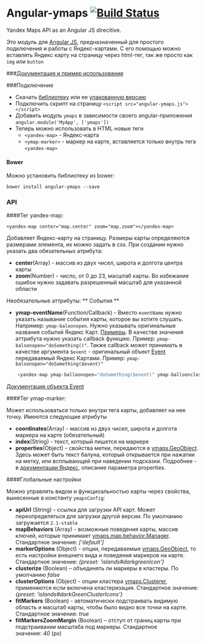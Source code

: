 [Angular JS]: http://angularjs.org
[ymaps.GeoObject]: https://tech.yandex.ru/maps/doc/jsapi/2.0/ref/reference/GeoObject-docpage/
[ymaps.Clusterer]: https://tech.yandex.ru/maps/doc/jsapi/2.0/ref/reference/Clusterer-docpage/

Angular-ymaps [![Build Status](https://travis-ci.org/just-boris/angular-ymaps.svg?branch=master)](https://travis-ci.org/just-boris/angular-ymaps)
=============

Yandex Maps API as an Angular JS direcitive.

Это модуль для [Angular JS], предназначенный для простого подключения и работы с Яндекс-картами. С его помощью можно
вставлять Яндекс карту на страницу через html-тег, так же просто как `img` или `button`

###<a href="http://catatron.com/angular-ymaps/" class="hidden">Документация и пример использования</a>

###Подключение

* Скачать [библиотеку](http://catatron.com/angular-ymaps/angular-ymaps.js) или ее [упакованную версию](http://catatron.com/angular-ymaps/angular-ymaps.min.js)
* Подключить скрипт на страницу
  `<script src="angular-ymaps.js"></script>`
* Добавить модуль `ymaps` в зависимости своего angular-приложения
  `angular.module('MyApp', ['ymaps'])`
* Теперь можно использовать в HTML новые теги
  - `<yandex-map>` - Яндекс-карта
  - `<ymap-marker>` - маркер на карте, вставляется только внутрь тега `<yandex-map>`

#### Bower

Можно установить библиотеку из bower:

    bower install angular-ymaps --save

### API

####Тег yandex-map:

    <yandex-map center="map.center" zoom="map.zoom"></yandex-map>

Добавляет Яндекс-карту на страницу. Размеры карты определяются размерами элемента, их можно задать в css. При
создании нужно указать два обязательных атрибута:

* **center**(Array) - массив из двух чисел, широта и долгота центра карты
* **zoom**(Number) - число, от 0 до 23, масштаб карты. Во избежание ошибок нужно задавать разрешенный масштаб для
указанной области

Необязательные аттрибуты:
** События **
* **ymap-eventName**(Function/Callback) - Вместо `eventName` нужно указать называние события карты, которое вы хотите слушать. 
Например: `ymap-baloonopen`. Нужно указывать оригинальные названия событий Яндекс Карт. [Примеры](https://tech.yandex.ru/maps/doc/jsapi/2.0/ref/reference/Circle-docpage/#events-summary).
В качестве значения аттрибута нужно указать callback функцию. Пример: `ymap-baloonopen="doSomething()"`. Также callback
может принимать в качестве аргумента `$event` - оригинальный объект [Event](https://tech.yandex.ru/maps/doc/jsapi/2.0/ref/reference/Event-docpage/) передаваемый Яндекс Картами. Пример: `ymap-baloonopen="doSomething($event)"`

```javascript
	<yandex-map ymap-balloonopen="doSomething($event)" ymap-balloonclose="doSomethingElse($event)"></yandex-map>
```
[Документация объекта Event](https://tech.yandex.ru/maps/doc/jsapi/2.0/ref/reference/Event-docpage/)

####Тег ymap-marker:

Может использоваться только внутри тега карты, добавляет на нее точку. Имеются следующие атрибуты

* **coordinates**(Array) - массив из двух чисел, широта и долгота маркера на карте (обязательный)
* **index**(String) - текст, который пишется на маркере
* **properties**(Object) - свойства метки, передаются в [ymaps.GeoObject]. Здесь может быть текст балуна, который
    открывается при нажатии на метку, или всплывающей при наведении подсказки. Подробнее - в
    [документации Яндекс][ymaps.GeoObject], описание параметра properties.

####Глобальные настройки

Можно управлять видом и функциоальностью карты через свойства, вынесенные в константу `ymapsConfig`:

* **apiUrl** (String) - ссылка для загрузки API карт. Может переопределяться для загрузки другой версии.
    По умолчанию загружается `2.1-stable`
* **mapBehaviors** (Array) - возможные поведения карты, массив ключей, которые принимает [ymaps.map.behavior.Manager](http://api.yandex.ru/maps/doc/jsapi/2.x/ref/reference/map.behavior.Manager.xml).
    Стандартное значение: *['default']*
* **markerOptions** (Object) - опции, передаваемые [ymaps.GeoObject], то есть настройки внешнего вида и поведения маркеров
на карте. Стандартное значение: *{preset: 'islands#darkgreenIcon'}*
* **clusterize** (Boolean) – объединять ли маркеры в кластеры. По умолчанию *false*
* **clusterOptions** (Object) - опции кластера [ymaps.Clusterer], применяются если включена кластеризация. Стандартное
значение: *{preset: 'islands#darkGreenClusterIcons'}*
* **fitMarkers** (Boolean) - автоматически подстраивать видимую область и масштаб карты, чтобы было видно все точки на
карте. Стандартное значение: *true*
* **fitMarkersZoomMargin** (Boolean) – отступ от границ карты при подстраивании масштаба под маркеры. Стандартное
значение:&nbsp;*40*&nbsp;(px)
